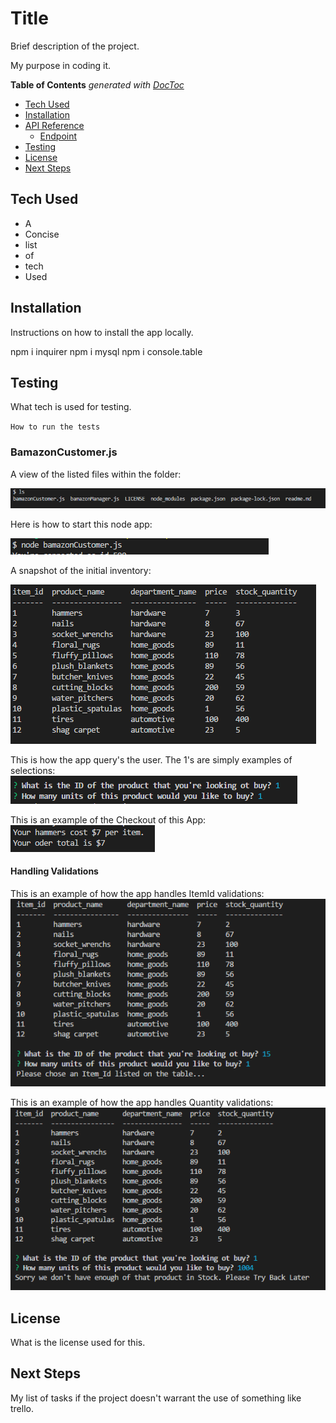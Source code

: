 # Title

Brief description of the project.

My purpose in coding it.

<!-- START doctoc generated TOC please keep comment here to allow auto update -->
<!-- DON'T EDIT THIS SECTION, INSTEAD RE-RUN doctoc TO UPDATE -->
**Table of Contents**  *generated with [DocToc](https://github.com/thlorenz/doctoc)*

- [Tech Used](#tech-used)
- [Installation](#installation)
- [API Reference](#api-reference)
  - [Endpoint](#endpoint)
- [Testing](#testing)
- [License](#license)
- [Next Steps](#next-steps)

<!-- END doctoc generated TOC please keep comment here to allow auto update -->

## Tech Used

- A
- Concise
- list
- of
- tech
- Used

## Installation

Instructions on how to install the app locally.

npm i inquirer
npm i mysql
npm i console.table
## Testing

What tech is used for testing.

`How to run the tests`

### BamazonCustomer.js

A view of the listed files within the folder:

![picture](images/ProjectFiles.PNG)

Here is how to start this node app:

![picture](images/howToStartBamazonCustomer.PNG)

A snapshot of the initial inventory:

![picture](images/InitialTableBamazonCustomer.PNG)

This is how the app query's the user. The 1's are simply examples of selections:
![picture](images/BamazonCustomerInquirerPrompts.PNG)


This is an example of the Checkout of this App:
![picture](images/BamazonCustomerCheckOutPrice.PNG)





#### Handling Validations
This is an example of how the app handles ItemId validations:
![picture](images/BamazonCustomerItemIdValidation.PNG)

This is an example of how the app handles Quantity validations:
![picture](images/BamazonCustomerQuantityValidator.PNG)










## License

What is the license used for this.

## Next Steps

My list of tasks if the project doesn't warrant the use of something like trello.